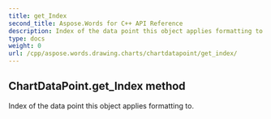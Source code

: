 ```yaml
---
title: get_Index
second_title: Aspose.Words for C++ API Reference
description: Index of the data point this object applies formatting to. 
type: docs
weight: 0
url: /cpp/aspose.words.drawing.charts/chartdatapoint/get_index/
---
```

## ChartDataPoint.get_Index method


Index of the data point this object applies formatting to. 

